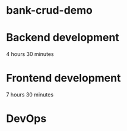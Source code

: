 # bank-crud-demo

# Backend development
4 hours 30 minutes

# Frontend development
7 hours 30 minutes

# DevOps


